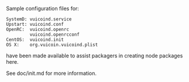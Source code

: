 Sample configuration files for:
```
SystemD: vuicoind.service
Upstart: vuicoind.conf
OpenRC:  vuicoind.openrc
         vuicoind.openrcconf
CentOS:  vuicoind.init
OS X:    org.vuicoin.vuicoind.plist
```
have been made available to assist packagers in creating node packages here.

See doc/init.md for more information.
